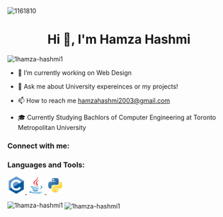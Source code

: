 ![1161810](https://github.com/1Hamza-Hashmi1/1Hamza-Hashmi1/assets/146145658/c5e38ff8-e791-487d-8d87-481354c834b6)

<h1 align="center">Hi 👋, I'm Hamza Hashmi</h1>
<p align="left"> <img src="https://komarev.com/ghpvc/?username=1hamza-hashmi1&label=Profile%20views&color=0e75b6&style=flat" alt="1hamza-hashmi1" /> </p>

- 🔭 I’m currently working on Web Design

- 💬 Ask me about University expereinces or my projects!

- 📫 How to reach me hamzahashmi2003@gmail.com

- 🎓 Currently Studying Bachlors of Computer Engineering at Toronto Metropolitan University

<h3 align="left">Connect with me:</h3>
<p align="left">
</p>

<h3 align="left">Languages and Tools:</h3>
<p align="left"> <a href="https://www.cprogramming.com/" target="_blank" rel="noreferrer"> <img src="https://raw.githubusercontent.com/devicons/devicon/master/icons/c/c-original.svg" alt="c" width="40" height="40"/> </a> <a href="https://www.java.com" target="_blank" rel="noreferrer"> <img src="https://raw.githubusercontent.com/devicons/devicon/master/icons/java/java-original.svg" alt="java" width="40" height="40"/> </a> <a href="https://www.python.org" target="_blank" rel="noreferrer"> <img src="https://raw.githubusercontent.com/devicons/devicon/master/icons/python/python-original.svg" alt="python" width="40" height="40"/> </a> </p>

<p><img align="left" src="https://github-readme-stats.vercel.app/api/top-langs?username=1hamza-hashmi1&show_icons=true&locale=en&layout=compact" alt="1hamza-hashmi1" /></p>

<p>&nbsp;<img align="center" src="https://github-readme-stats.vercel.app/api?username=1hamza-hashmi1&show_icons=true&locale=en" alt="1hamza-hashmi1" /></p>
